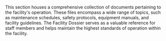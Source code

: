 This section houses a comprehensive collection of documents pertaining to the facility's operation. These files encompass a wide range of topics, such as maintenance schedules, safety protocols, equipment manuals, and facility guidelines. The Facility Dossier serves as a valuable reference for staff members and helps maintain the highest standards of operation within the facility.